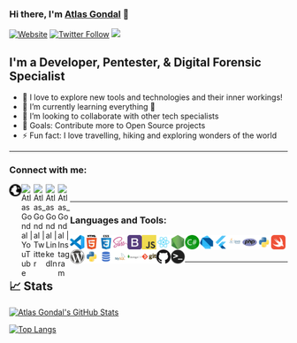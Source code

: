 ### Hi there, I'm [Atlas Gondal][website] 👋 

[![Website](https://img.shields.io/website?label=AtlasGondal.com&style=for-the-badge&url=https%3A%2F%2Fatlasgondal.com)](https://codestackr.com)
[![Twitter Follow](https://img.shields.io/twitter/follow/Atlas_Gondal?color=1DA1F2&logo=twitter&style=for-the-badge)](https://twitter.com/intent/follow?original_referer=https%3A%2F%2Fgithub.com%2FAtlas_Gondal&screen_name=Atlas_Gondal)
![](https://visitor-badge.glitch.me/badge?page_id=AtlasGondal.AtlasGondal)

## I'm a Developer, Pentester, & Digital Forensic Specialist

- 🔭 I love to explore new tools and technologies and their inner workings!
- 🌱 I’m currently learning everything 🤣
- 👯 I’m looking to collaborate with other tech specialists
- 🥅 Goals: Contribute more to Open Source projects
- ⚡ Fun fact: I love travelling, hiking and exploring wonders of the world

---

### Connect with me:

[<img align="left" alt="AtlasGondal.com" width="22px" src="https://raw.githubusercontent.com/iconic/open-iconic/master/svg/globe.svg" />][website]
[<img align="left" alt="AtlasGondal | YouTube" width="22px" src="https://cdn.jsdelivr.net/npm/simple-icons@v3/icons/youtube.svg" />][youtube]
[<img align="left" alt="Atlas_Gondal | Twitter" width="22px" src="https://cdn.jsdelivr.net/npm/simple-icons@v3/icons/twitter.svg" />][twitter]
[<img align="left" alt="AtlasGondal | LinkedIn" width="22px" src="https://cdn.jsdelivr.net/npm/simple-icons@v3/icons/linkedin.svg" />][linkedin]
[<img align="left" alt="Atlas_Gondal | Instagram" width="22px" src="https://cdn.jsdelivr.net/npm/simple-icons@v3/icons/instagram.svg" />][instagram]

<br/>

---

### Languages and Tools:

<img align="left" alt="Visual Studio Code" width="26px" src="https://raw.githubusercontent.com/github/explore/80688e429a7d4ef2fca1e82350fe8e3517d3494d/topics/visual-studio-code/visual-studio-code.png" />
<img align="left" alt="HTML5" width="26px" src="https://raw.githubusercontent.com/github/explore/80688e429a7d4ef2fca1e82350fe8e3517d3494d/topics/html/html.png" />
<img align="left" alt="CSS3" width="26px" src="https://raw.githubusercontent.com/github/explore/80688e429a7d4ef2fca1e82350fe8e3517d3494d/topics/css/css.png" />
<img align="left" alt="Sass" width="26px" src="https://raw.githubusercontent.com/github/explore/80688e429a7d4ef2fca1e82350fe8e3517d3494d/topics/sass/sass.png" />
<img align="left" alt="Bootstrap" width="26px" src="https://raw.githubusercontent.com/github/explore/80688e429a7d4ef2fca1e82350fe8e3517d3494d/topics/bootstrap/bootstrap.png" />
<img align="left" alt="JavaScript" width="26px" src="https://raw.githubusercontent.com/github/explore/80688e429a7d4ef2fca1e82350fe8e3517d3494d/topics/javascript/javascript.png" />
<img align="left" alt="React" width="26px" src="https://raw.githubusercontent.com/github/explore/80688e429a7d4ef2fca1e82350fe8e3517d3494d/topics/react/react.png" />
<img align="left" alt="Node.js" width="26px" src="https://raw.githubusercontent.com/github/explore/80688e429a7d4ef2fca1e82350fe8e3517d3494d/topics/nodejs/nodejs.png" />

<img align="left" alt="C#" width="26px" src="https://raw.githubusercontent.com/github/explore/80688e429a7d4ef2fca1e82350fe8e3517d3494d/topics/csharp/csharp.png" />
<img align="left" alt="Dart" width="26px" src="https://raw.githubusercontent.com/github/explore/80688e429a7d4ef2fca1e82350fe8e3517d3494d/topics/dart/dart.png" />
<img align="left" alt="Flutter" width="26px" src="https://raw.githubusercontent.com/github/explore/80688e429a7d4ef2fca1e82350fe8e3517d3494d/topics/flutter/flutter.png" />
<img align="left" alt="Java" width="26px" src="https://raw.githubusercontent.com/github/explore/80688e429a7d4ef2fca1e82350fe8e3517d3494d/topics/java/java.png" />
<img align="left" alt="Php" width="26px" src="https://raw.githubusercontent.com/github/explore/80688e429a7d4ef2fca1e82350fe8e3517d3494d/topics/php/php.png" />
<img align="left" alt="Python" width="26px" src="https://raw.githubusercontent.com/github/explore/80688e429a7d4ef2fca1e82350fe8e3517d3494d/topics/python/python.png" />
<img align="left" alt="Swift" width="26px" src="https://raw.githubusercontent.com/github/explore/80688e429a7d4ef2fca1e82350fe8e3517d3494d/topics/swift/swift.png" />
<img align="left" alt="Wordpress" width="26px" src="https://raw.githubusercontent.com/github/explore/80688e429a7d4ef2fca1e82350fe8e3517d3494d/topics/wordpress/wordpress.png" />
<img align="left" alt="Python" width="26px" src="https://raw.githubusercontent.com/github/explore/80688e429a7d4ef2fca1e82350fe8e3517d3494d/topics/python/python.png" />
<img align="left" alt="SQL" width="26px" src="https://raw.githubusercontent.com/github/explore/80688e429a7d4ef2fca1e82350fe8e3517d3494d/topics/sql/sql.png" />
<img align="left" alt="MySQL" width="26px" src="https://raw.githubusercontent.com/github/explore/80688e429a7d4ef2fca1e82350fe8e3517d3494d/topics/mysql/mysql.png" />
<img align="left" alt="MongoDB" width="26px" src="https://raw.githubusercontent.com/github/explore/80688e429a7d4ef2fca1e82350fe8e3517d3494d/topics/mongodb/mongodb.png" />
<img align="left" alt="Git" width="26px" src="https://raw.githubusercontent.com/github/explore/80688e429a7d4ef2fca1e82350fe8e3517d3494d/topics/git/git.png" />
<img align="left" alt="GitHub" width="26px" src="https://raw.githubusercontent.com/github/explore/78df643247d429f6cc873026c0622819ad797942/topics/github/github.png" />
<img align="left" alt="Terminal" width="26px" src="https://raw.githubusercontent.com/github/explore/80688e429a7d4ef2fca1e82350fe8e3517d3494d/topics/terminal/terminal.png" />

<br />
<br />

---

## 📈 Stats
[![Atlas Gondal's GitHub Stats](https://github-readme-stats.vercel.app/api?username=AtlasGondal&show_icons=true&theme=merko)](https://github.com/AtlasGondal/github-readme-stats)

[![Top Langs](https://github-readme-stats.vercel.app/api/top-langs/?username=AtlasGondal)](https://github.com/AtlasGondal/github-readme-stats)


[website]: https://AtlasGondal.com/
[twitter]: https://twitter.com/Atlas_Gondal/
[youtube]: https://www.youtube.com/AtlasGondal/
[instagram]: https://www.instagram.com/Atlas_Gondal/
[linkedin]: https://www.linkedin.com/in/AtlasGondal/
